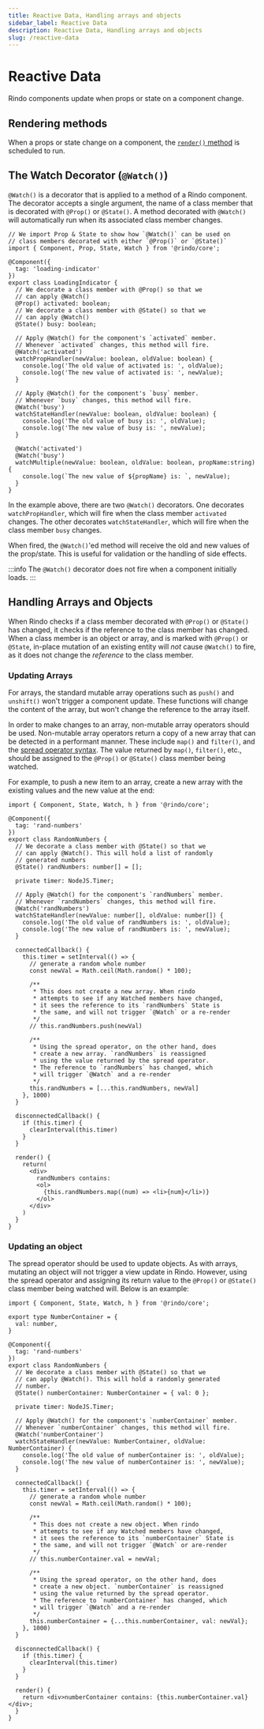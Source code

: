 ```yaml
---
title: Reactive Data, Handling arrays and objects
sidebar_label: Reactive Data
description: Reactive Data, Handling arrays and objects
slug: /reactive-data
---
```


# Reactive Data

Rindo components update when props or state on a component change.

## Rendering methods

When a props or state change on a component, the [`render()` method](./templating-and-jsx.md) is scheduled to run.

## The Watch Decorator (`@Watch()`)

`@Watch()` is a decorator that is applied to a method of a Rindo component.
The decorator accepts a single argument, the name of a class member that is decorated with `@Prop()` or `@State()`.
A method decorated with `@Watch()` will automatically run when its associated class member changes.

```tsx
// We import Prop & State to show how `@Watch()` can be used on
// class members decorated with either `@Prop()` or `@State()`
import { Component, Prop, State, Watch } from '@rindo/core';

@Component({
  tag: 'loading-indicator' 
})
export class LoadingIndicator {
  // We decorate a class member with @Prop() so that we
  // can apply @Watch()
  @Prop() activated: boolean;
  // We decorate a class member with @State() so that we
  // can apply @Watch()
  @State() busy: boolean;

  // Apply @Watch() for the component's `activated` member.
  // Whenever `activated` changes, this method will fire.
  @Watch('activated')
  watchPropHandler(newValue: boolean, oldValue: boolean) {
    console.log('The old value of activated is: ', oldValue);
    console.log('The new value of activated is: ', newValue);
  }

  // Apply @Watch() for the component's `busy` member.
  // Whenever `busy` changes, this method will fire.
  @Watch('busy')
  watchStateHandler(newValue: boolean, oldValue: boolean) {
    console.log('The old value of busy is: ', oldValue);
    console.log('The new value of busy is: ', newValue);
  }
  
  @Watch('activated')
  @Watch('busy')
  watchMultiple(newValue: boolean, oldValue: boolean, propName:string) {
    console.log(`The new value of ${propName} is: `, newValue);
  }
}
```
In the example above, there are two `@Watch()` decorators.
One decorates `watchPropHandler`, which will fire when the class member `activated` changes.
The other decorates `watchStateHandler`, which will fire when the class member `busy` changes.

When fired, the `@Watch()`'ed method will receive the old and new values of the prop/state.
This is useful for validation or the handling of side effects.

:::info
The `@Watch()` decorator does not fire when a component initially loads.
:::

## Handling Arrays and Objects

When Rindo checks if a class member decorated with `@Prop()` or `@State()` has changed, it checks if the reference to the class member has changed.
When a class member is an object or array, and is marked with `@Prop()` or `@State`, in-place mutation of an existing entity will _not_ cause `@Watch()` to fire, as it does not change the _reference_ to the class member.

### Updating Arrays

For arrays, the standard mutable array operations such as `push()` and `unshift()` won't trigger a component update.
These functions will change the content of the array, but won't change the reference to the array itself.

In order to make changes to an array, non-mutable array operators should be used.
Non-mutable array operators return a copy of a new array that can be detected in a performant manner.
These include `map()` and `filter()`, and the [spread operator syntax](https://developer.mozilla.org/en-US/docs/Web/JavaScript/Reference/Operators/Spread_operator).
The value returned by `map()`, `filter()`, etc., should be assigned to the `@Prop()` or `@State()` class member being watched.

For example, to push a new item to an array, create a new array with the existing values and the new value at the end:

```tsx
import { Component, State, Watch, h } from '@rindo/core';

@Component({
  tag: 'rand-numbers'
})
export class RandomNumbers {
  // We decorate a class member with @State() so that we
  // can apply @Watch(). This will hold a list of randomly
  // generated numbers
  @State() randNumbers: number[] = [];

  private timer: NodeJS.Timer;

  // Apply @Watch() for the component's `randNumbers` member.
  // Whenever `randNumbers` changes, this method will fire.
  @Watch('randNumbers')
  watchStateHandler(newValue: number[], oldValue: number[]) {
    console.log('The old value of randNumbers is: ', oldValue);
    console.log('The new value of randNumbers is: ', newValue);
  }

  connectedCallback() {
    this.timer = setInterval(() => {
      // generate a random whole number
      const newVal = Math.ceil(Math.random() * 100);

      /**
       * This does not create a new array. When rindo
       * attempts to see if any Watched members have changed,
       * it sees the reference to its `randNumbers` State is
       * the same, and will not trigger `@Watch` or a re-render
       */
      // this.randNumbers.push(newVal)

      /**
       * Using the spread operator, on the other hand, does
       * create a new array. `randNumbers` is reassigned
       * using the value returned by the spread operator.
       * The reference to `randNumbers` has changed, which
       * will trigger `@Watch` and a re-render
       */
      this.randNumbers = [...this.randNumbers, newVal]
    }, 1000)
  }

  disconnectedCallback() {
    if (this.timer) {
      clearInterval(this.timer)
    }
  }

  render() {
    return(
      <div>
        randNumbers contains:
        <ol>
          {this.randNumbers.map((num) => <li>{num}</li>)}
        </ol>
      </div>
    )
  }
}
```

### Updating an object

The spread operator should be used to update objects.
As with arrays, mutating an object will not trigger a view update in Rindo.
However, using the spread operator and assigning its return value to the `@Prop()` or `@State()` class member being watched will.
Below is an example:

```tsx
import { Component, State, Watch, h } from '@rindo/core';

export type NumberContainer = {
  val: number,
}

@Component({
  tag: 'rand-numbers'
})
export class RandomNumbers {
  // We decorate a class member with @State() so that we
  // can apply @Watch(). This will hold a randomly generated
  // number.
  @State() numberContainer: NumberContainer = { val: 0 };

  private timer: NodeJS.Timer;

  // Apply @Watch() for the component's `numberContainer` member.
  // Whenever `numberContainer` changes, this method will fire.
  @Watch('numberContainer')
  watchStateHandler(newValue: NumberContainer, oldValue: NumberContainer) {
    console.log('The old value of numberContainer is: ', oldValue);
    console.log('The new value of numberContainer is: ', newValue);
  }

  connectedCallback() {
    this.timer = setInterval(() => {
      // generate a random whole number
      const newVal = Math.ceil(Math.random() * 100);

      /**
       * This does not create a new object. When rindo
       * attempts to see if any Watched members have changed,
       * it sees the reference to its `numberContainer` State is
       * the same, and will not trigger `@Watch` or are-render
       */
      // this.numberContainer.val = newVal;

      /**
       * Using the spread operator, on the other hand, does
       * create a new object. `numberContainer` is reassigned
       * using the value returned by the spread operator.
       * The reference to `numberContainer` has changed, which
       * will trigger `@Watch` and a re-render
       */
      this.numberContainer = {...this.numberContainer, val: newVal};
    }, 1000)
  }

  disconnectedCallback() {
    if (this.timer) {
      clearInterval(this.timer)
    }
  }

  render() {
    return <div>numberContainer contains: {this.numberContainer.val}</div>;
  }
}
```
